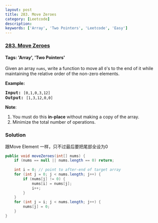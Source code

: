 ```yaml
---
layout: post
title: 283. Move Zeroes
category: [Leetcode]
description: 
keywords: ['Array', 'Two Pointers', 'Leetcode', 'Easy']
---
```

### [283. Move Zeroes](https://leetcode.com/problems/move-zeroes)

#### Tags: 'Array', 'Two Pointers'

<div class="content__u3I1 question-content__JfgR"><div><p>Given an array <code>nums</code>, write a function to move all <code>0</code>'s to the end of it while maintaining the relative order of the non-zero elements.</p>
<p><b>Example:</b></p>
<pre><b>Input:</b> <code>[0,1,0,3,12]</code>
<b>Output:</b> <code>[1,3,12,0,0]</code></pre>
<p><b>Note</b>:</p>
<ol>
<li>You must do this <b>in-place</b> without making a copy of the array.</li>
<li>Minimize the total number of operations.</li>
</ol></div></div>

### Solution
跟Move Element 一样，只不过最后要把尾部全设为0
```java
public void moveZeroes(int[] nums) {
    if (nums == null || nums.length == 0) return;
    
    int i = 0; // point to after-end of target array
    for (int j = 0; j < nums.length; j++) {
        if (nums[j] != 0) {
            nums[i] = nums[j];
            i++;
        }
    }
    for (int j = i; j < nums.length; j++) {
        nums[j] = 0;
    }
}
```
